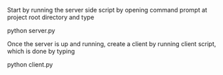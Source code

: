 Start by running the server side script by opening command prompt at project root directory and type


python server.py


Once the server is up and running, create a client by running client script, which is done by typing


python client.py
